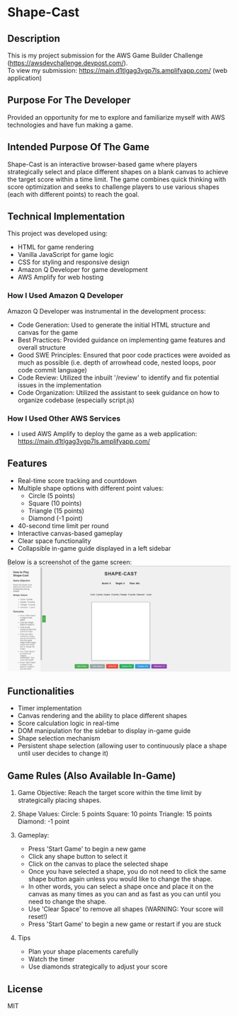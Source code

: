 # Shape-Cast

## Description
This is my project submission for the AWS Game Builder Challenge (https://awsdevchallenge.devpost.com/). \
To view my submission: https://main.d1tlgag3vgp7ls.amplifyapp.com/ (web application)

## Purpose For The Developer
Provided an opportunity for me to explore and familiarize myself with AWS technologies and have fun making a game.

## Intended Purpose Of The Game
Shape-Cast is an interactive browser-based game where players strategically select and place different shapes on a blank canvas to achieve the target score within a time limit.
The game combines quick thinking with score optimization and seeks to challenge players to use various shapes (each with different points) to reach the goal.

## Technical Implementation
This project was developed using:
- HTML for game rendering
- Vanilla JavaScript for game logic
- CSS for styling and responsive design
- Amazon Q Developer for game development
- AWS Amplify for web hosting

### How I Used Amazon Q Developer 
Amazon Q Developer was instrumental in the development process:
- Code Generation: Used to generate the initial HTML structure and canvas for the game
- Best Practices: Provided guidance on implementing game features and overall structure
- Good SWE Principles: Ensured that poor code practices were avoided as much as possible (i.e. depth of arrowhead code, nested loops, poor code commit language)
- Code Review: Utilized the inbuilt '/review' to identify and fix potential issues in the implementation
- Code Organization: Utilized the assistant to seek guidance on how to organize codebase (especially script.js)

### How I Used Other AWS Services
- I used AWS Amplify to deploy the game as a web application: https://main.d1tlgag3vgp7ls.amplifyapp.com/ 

## Features
- Real-time score tracking and countdown
- Multiple shape options with different point values:
    - Circle (5 points)
    - Square (10 points)
    - Triangle (15 points)
    - Diamond (-1 point)
- 40-second time limit per round
- Interactive canvas-based gameplay
- Clear space functionality
- Collapsible in-game guide displayed in a left sidebar

Below is a screenshot of the game screen:
![Game Screen](images/Ui.png)

## Functionalities
- Timer implementation
- Canvas rendering and the ability to place different shapes
- Score calculation logic in real-time
- DOM manipulation for the sidebar to display in-game guide
- Shape selection mechanism
- Persistent shape selection (allowing user to continuously place a shape until user decides to change it)

## Game Rules (Also Available In-Game)
1. Game Objective: Reach the target score within the time limit by strategically placing shapes.

2. Shape Values:
   Circle: 5 points
   Square: 10 points
   Triangle: 15 points
   Diamond: -1 point

3. Gameplay:
   - Press 'Start Game' to begin a new game 
   - Click any shape button to select it</li>
   - Click on the canvas to place the selected shape</li>
   - Once you have selected a shape, you do not need to click the same shape button again unless you would like to change the shape.</li>
   - In other words, you can select a shape once and place it on the canvas as many times as you can and as fast as you can until you need to change the shape.</li>
   - Use 'Clear Space' to remove all shapes (WARNING: Your score will reset!)</li>
   - Press 'Start Game' to begin a new game or restart if you are stuck</li>

4. Tips
   - Plan your shape placements carefully
   - Watch the timer
   - Use diamonds strategically to adjust your score</li>

## License
MIT
